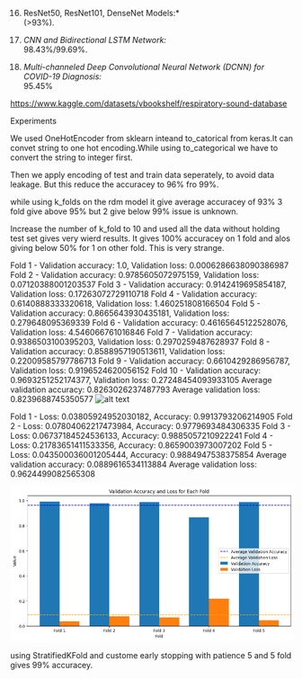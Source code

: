 16. ResNet50, ResNet101, DenseNet Models:*  
(>93%).  
  
15. *CNN and Bidirectional LSTM Network:*  
98.43%/99.69%.  
  
  
  
1. *Multi-channeled Deep Convolutional Neural Network (DCNN) for COVID-19 Diagnosis:*  
95.45%

https://www.kaggle.com/datasets/vbookshelf/respiratory-sound-database


Experiments

We used OneHotEncoder from sklearn inteand to_catorical from keras.It can convet string to one hot encoding.While using to_categorical we have to convert the string to integer first.

Then we apply encoding of test and train data seperately, to avoid data leakage.
But this reduce the accuracey to 96% fro 99%.


while using k_folds on the rdm model it give average accuracey of 93% 3 fold give above 95% but 2 give below 99% issue is unknown.


Increase the number of k_fold  to 10 and used all the data without holding test set gives very wierd results. It gives 100% accuracey on 1 fold and alos giving below 50% for 1 on other fold. This is very strange.

Fold 1 - Validation accuracy: 1.0, Validation loss: 0.0006286638090386987
Fold 2 - Validation accuracy: 0.9785605072975159, Validation loss: 0.07120388001203537
Fold 3 - Validation accuracy: 0.9142419695854187, Validation loss: 0.17263072729110718
Fold 4 - Validation accuracy: 0.6140888333320618, Validation loss: 1.460251808166504
Fold 5 - Validation accuracy: 0.8665643930435181, Validation loss: 0.279648095369339
Fold 6 - Validation accuracy: 0.46165645122528076, Validation loss: 4.546066761016846
Fold 7 - Validation accuracy: 0.9386503100395203, Validation loss: 0.2970259487628937
Fold 8 - Validation accuracy: 0.8588957190513611, Validation loss: 0.22009585797786713
Fold 9 - Validation accuracy: 0.6610429286956787, Validation loss: 0.9196524620056152
Fold 10 - Validation accuracy: 0.9693251252174377, Validation loss: 0.27248454093933105
Average validation accuracy: 0.8263026237487793
Average validation loss: 0.8239688745350577
![alt text](image-1.png)

Fold 1 - Loss: 0.03805924952030182, Accuracy: 0.9913793206214905
Fold 2 - Loss: 0.07804062217473984, Accuracy: 0.9779693484306335
Fold 3 - Loss: 0.06737184524536133, Accuracy: 0.9885057210922241
Fold 4 - Loss: 0.21783651411533356, Accuracy: 0.8659003973007202
Fold 5 - Loss: 0.043500036001205444, Accuracy: 0.9884947538375854
Average validation accuracy: 0.0889616534113884
Average validation loss: 0.9624499082565308


![alt text](image.png)

using StratifiedKFold and custome early stopping with patience 5 and 5 fold gives 99% accuracey.